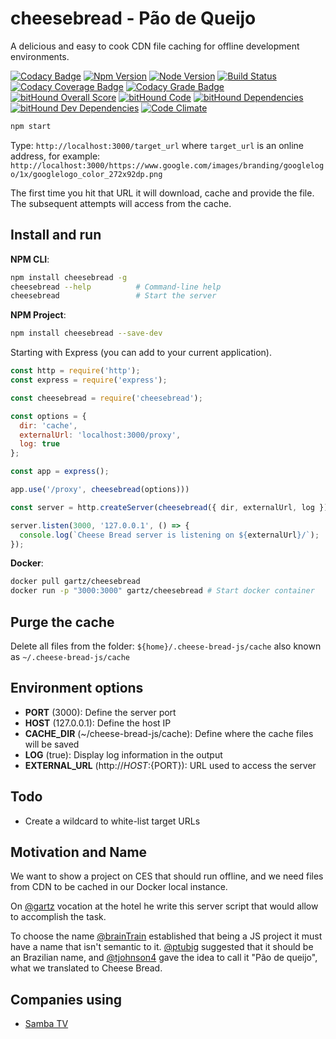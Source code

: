 # cheesebread - Pão de Queijo
A delicious and easy to cook CDN file caching for offline development environments.

[![Codacy Badge](https://api.codacy.com/project/badge/Grade/8acfda7d26394c8aadbcab6a9ccc5c42)](https://www.codacy.com/app/gartz/cheesebread?utm_source=github.com&utm_medium=referral&utm_content=gartz/cheesebread&utm_campaign=badger)
[![Npm Version](https://img.shields.io/npm/v/cheesebread.svg)](https://npmjs.com/package/cheesebread)
[![Node Version](https://img.shields.io/node/v/cheesebread.svg)](https://npmjs.com/package/cheesebread)
[![Build Status](https://travis-ci.org/gartz/cheesebread.svg?branch=master)](https://travis-ci.org/gartz/cheesebread)
[![Codacy Coverage Badge](https://api.codacy.com/project/badge/Coverage/8acfda7d26394c8aadbcab6a9ccc5c42)](https://www.codacy.com/app/gartz/cheesebread?utm_source=github.com&utm_medium=referral&utm_content=gartz/cheesebread&utm_campaign=Badge_Coverage)
[![Codacy Grade Badge](https://api.codacy.com/project/badge/Grade/8acfda7d26394c8aadbcab6a9ccc5c42)](https://www.codacy.com/app/gartz/cheesebread?utm_source=github.com&amp;utm_medium=referral&amp;utm_content=gartz/cheesebread&amp;utm_campaign=Badge_Grade)
[![bitHound Overall Score](https://www.bithound.io/github/gartz/cheesebread/badges/score.svg)](https://www.bithound.io/github/gartz/cheesebread)
[![bitHound Code](https://www.bithound.io/github/gartz/cheesebread/badges/code.svg)](https://www.bithound.io/github/gartz/cheesebread)
[![bitHound Dependencies](https://www.bithound.io/github/gartz/cheesebread/badges/dependencies.svg)](https://www.bithound.io/github/gartz/cheesebread/master/dependencies/npm)
[![bitHound Dev Dependencies](https://www.bithound.io/github/gartz/cheesebread/badges/devDependencies.svg)](https://www.bithound.io/github/gartz/cheesebread/master/dependencies/npm)
[![Code Climate](https://codeclimate.com/github/gartz/cheesebread/badges/gpa.svg)](https://codeclimate.com/github/gartz/cheesebread)

```bash
npm start
```

Type: `http://localhost:3000/target_url` where `target_url` is an online address, for example: `http://localhost:3000/https://www.google.com/images/branding/googlelogo/1x/googlelogo_color_272x92dp.png`

The first time you hit that URL it will download, cache and provide the file. The subsequent attempts will access from the cache.

## Install and run

**NPM CLI**:
```bash
npm install cheesebread -g
cheesebread --help          # Command-line help
cheesebread                 # Start the server
```

**NPM Project**:
```bash
npm install cheesebread --save-dev
```

Starting with Express (you can add to your current application).

```js
const http = require('http');
const express = require('express');

const cheesebread = require('cheesebread');

const options = {
  dir: 'cache', 
  externalUrl: 'localhost:3000/proxy', 
  log: true
};

const app = express(); 

app.use('/proxy', cheesebread(options)))

const server = http.createServer(cheesebread({ dir, externalUrl, log }));

server.listen(3000, '127.0.0.1', () => {
  console.log(`Cheese Bread server is listening on ${externalUrl}/`);
});
```

**Docker**:
```bash
docker pull gartz/cheesebread
docker run -p "3000:3000" gartz/cheesebread # Start docker container
```

## Purge the cache

Delete all files from the folder: `${home}/.cheese-bread-js/cache` also known as `~/.cheese-bread-js/cache`


## Environment options

* **PORT** (3000): Define the server port
* **HOST** (127.0.0.1): Define the host IP
* **CACHE_DIR** (~/cheese-bread-js/cache): Define where the cache files will be saved
* **LOG** (true): Display log information in the output
* **EXTERNAL_URL** (http://${HOST}:${PORT}): URL used to access the server

## Todo

* Create a wildcard to white-list target URLs

## Motivation and Name

We want to show a project on CES that should run offline, and we need files from CDN to be cached in our Docker local 
instance.

On [@gartz](https://github.com/gartz) vocation at the hotel he write this server script that would allow to accomplish 
the task.

To choose the name [@brainTrain](https://github.com/brainTrain) established that being a JS project it must have a name 
that isn't semantic to it. [@ptubig](https://github.com/ptubig) suggested that it should be an Brazilian name, and 
[@tjohnson4](https://github.com/tjohnson4) gave the idea to call it "Pão de queijo", what we translated to Cheese Bread.

## Companies using

* [Samba TV](https://samba.tv/)

